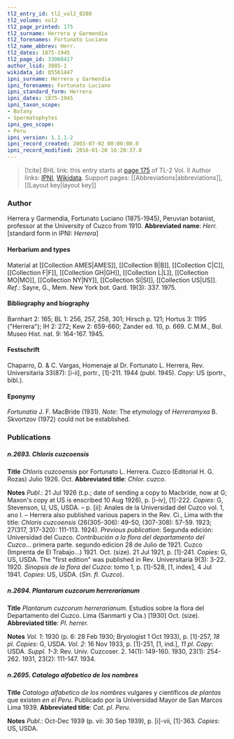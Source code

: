 ```yaml
---
tl2_entry_id: tl2_vol2_0208
tl2_volume: vol2
tl2_page_printed: 175
tl2_surname: Herrera y Garmendia
tl2_forenames: Fortunato Luciano
tl2_name_abbrev: Herr.
tl2_dates: 1875-1945
tl2_page_id: 33068417
author_lsid: 3885-1
wikidata_id: Q5561447
ipni_surname: Herrera y Garmendia
ipni_forenames: Fortunato Luciano
ipni_standard_form: Herrera
ipni_dates: 1875-1945
ipni_taxon_scope: 
- Botany
- Spermatophytes
ipni_geo_scope: 
- Peru
ipni_version: 1.1.1.2
ipni_record_created: 2003-07-02 00:00:00.0
ipni_record_modified: 2016-01-20 16:20:37.0
---
```


> [!cite] BHL link: this entry starts at [page 175](https://www.biodiversitylibrary.org/page/33068417) of TL-2 Vol. II
> Author links: [IPNI](https://www.ipni.org/a/3885-1), [Wikidata](https://www.wikidata.org/wiki/Q5561447). Support pages: [[Abbreviations|abbreviations]], [[Layout key|layout key]]

### Author

Herrera y Garmendia, Fortunato Luciano (1875-1945), Peruvian botanist, professor at the University of Cuzco from 1910. 
**Abbreviated name**: *Herr.* \[standard form in IPNI: *Herrera*\]

#### Herbarium and types

Material at [[Collection AMES|AMES]], [[Collection B|B]], [[Collection C|C]], [[Collection F|F]], [[Collection GH|GH]], [[Collection L|L]], [[Collection MO|MO]], [[Collection NY|NY]], [[Collection SI|SI]], [[Collection US|US]].
*Ref*.: Sayre, G., Mem. New York bot. Gard. 19(3): 337. 1975.

#### Bibliography and biography

Barnhart 2: 165; BL 1: 256, 257, 258, 301; Hirsch p. 121; Hortus 3: 1195 ("Herrera"); IH 2: 272; Kew 2: 659-660; Zander ed. 10, p. 669. C.M.M., Bol. Museo Hist. nat. 9: 164-167. 1945.

#### Festschrift

Chaparro, D. & C. Vargas, Homenaje al Dr. Fortunato L. Herrera, Rev. Universitaria 33(87): \[i-ii\], portr., \[1\]-211. 1944 (publ. 1945). *Copy*: US (portr., bibl.).

#### Eponymy

*Fortunatia* J. F. MacBride (1931). *Note*: The etymology of *Herreramyxa* B. Skvortzov (1972) could not be established.

### Publications

##### n.2693. Chloris cuzcoensis

**Title**
*Chloris cuzcoensis* por Fortunato L. Herrera. Cuzco (Editorial H. G. Rozas) Julio 1926. Oct.
**Abbreviated title**: *Chlor. cuzco.*

**Notes**
*Publ*.: 21 Jul 1926 (t.p.; date of sending a copy to Macbride, now at G; Maxon's copy at US is enscribed 10 Aug 1926), p. \[i-iv\], \[1\]-222. *Copies*: G, Stevenson, U, US, USDA. – p. \[ii\]: Anales de la Universidad del Cuzco vol. 1, ano I. – Herrera also published various papers in the Rev. Ci., Lima with the title: *Chloris cuzcoensis* (26(305-306): 49-50, (307-308): 57-59. 1923; 27(317, 317-320): 111-113. 1924).
*Previous publication*: Segunda edición: Universidad del Cuzco. *Contribución a la flora del departamento del Cuzco*... primera parte. segundo edicion 28 de Julio de 1921. Cuzco (Imprenta de El Trabajo...) 1921. Oct. (size). 21 Jul 1921, p. \[1\]-241. *Copies*: G, US, USDA. The "first edition" was published in Rev. Universitaria 9(3): 3-22. 1920.
*Sinopsis de la flora del Cuzco*: tomo 1, p. \[1\]-528, \[1, index\], 4 Jul 1941. *Copies*: US, USDA. (*Sin. fl. Cuzco*).

##### n.2694. Plantarum cuzcorum herrerarianum

**Title**
*Plantarum cuzcorum herrerarianum*. Estudios sobre la flora del Departamento del Cuzco. Lima (Sanmarti y Cia.) \[1930\] Oct. (size).
**Abbreviated title**: *Pl. herrer.*

**Notes**
*Vol. 1*: 1930 (p. 6: 28 Feb 1930; Bryologist 1 Oct 1933), p. \[1\]-257, *18 pl. Copies*: G, USDA.
*Vol. 2*: 16 Nov 1933, p. \[1\]-251, \[1, ind.\], *11 pl. Copy*: USDA.
*Suppl. 1-3*: Rev. Univ. Cuzcoser. 2. 14(1): 149-160. 1930, 23(1): 254-262. 1931, 23(2): 111-147. 1934.

##### n.2695. Catalogo alfabetico de los nombres

**Title**
*Catalogo alfabetico de los nombres* vulgares y cientificos *de plantas* que existen *en el Peru*. Publicado por la Universidad Mayor de San Marcos Lima 1939.
**Abbreviated title**: *Cat. pl. Peru*.

**Notes**
*Publ*.: Oct-Dec 1939 (p. vii: 30 Sep 1939), p. \[i\]-vii, \[1\]-363. *Copies*: US, USDA.

